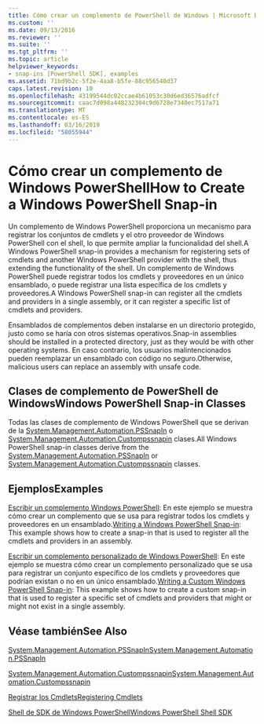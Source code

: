 ```yaml
---
title: Cómo crear un complemento de PowerShell de Windows | Microsoft Docs
ms.custom: ''
ms.date: 09/13/2016
ms.reviewer: ''
ms.suite: ''
ms.tgt_pltfrm: ''
ms.topic: article
helpviewer_keywords:
- snap-ins [PowerShell SDK], examples
ms.assetid: 71bd9b2c-5f2e-4aa8-b5fe-08c956540d37
caps.latest.revision: 10
ms.openlocfilehash: 43199544dc02ccae4b61053c30d6ed36576adfcf
ms.sourcegitcommit: caac7d098a448232304c9d6728e7340ec7517a71
ms.translationtype: MT
ms.contentlocale: es-ES
ms.lasthandoff: 03/16/2019
ms.locfileid: "58055944"
---
```

# <a name="how-to-create-a-windows-powershell-snap-in"></a><span data-ttu-id="b86d1-102">Cómo crear un complemento de Windows PowerShell</span><span class="sxs-lookup"><span data-stu-id="b86d1-102">How to Create a Windows PowerShell Snap-in</span></span>

<span data-ttu-id="b86d1-103">Un complemento de Windows PowerShell proporciona un mecanismo para registrar los conjuntos de cmdlets y el otro proveedor de Windows PowerShell con el shell, lo que permite ampliar la funcionalidad del shell.</span><span class="sxs-lookup"><span data-stu-id="b86d1-103">A Windows PowerShell snap-in provides a mechanism for registering sets of cmdlets and another Windows PowerShell provider with the shell, thus extending the functionality of the shell.</span></span> <span data-ttu-id="b86d1-104">Un complemento de Windows PowerShell puede registrar todos los cmdlets y proveedores en un único ensamblado, o puede registrar una lista específica de los cmdlets y proveedores.</span><span class="sxs-lookup"><span data-stu-id="b86d1-104">A Windows PowerShell snap-in can register all the cmdlets and providers in a single assembly, or it can register a specific list of cmdlets and providers.</span></span>

<span data-ttu-id="b86d1-105">Ensamblados de complementos deben instalarse en un directorio protegido, justo como se haría con otros sistemas operativos.</span><span class="sxs-lookup"><span data-stu-id="b86d1-105">Snap-in assemblies should be installed in a protected directory, just as they would be with other operating systems.</span></span> <span data-ttu-id="b86d1-106">En caso contrario, los usuarios malintencionados pueden reemplazar un ensamblado con código no seguro.</span><span class="sxs-lookup"><span data-stu-id="b86d1-106">Otherwise, malicious users can replace an assembly with unsafe code.</span></span>

## <a name="windows-powershell-snap-in-classes"></a><span data-ttu-id="b86d1-107">Clases de complemento de PowerShell de Windows</span><span class="sxs-lookup"><span data-stu-id="b86d1-107">Windows PowerShell Snap-in Classes</span></span>

<span data-ttu-id="b86d1-108">Todas las clases de complemento de Windows PowerShell que se derivan de la [System.Management.Automation.PSSnapIn](/dotnet/api/System.Management.Automation.PSSnapIn) o [System.Management.Automation.Custompssnapin](/dotnet/api/System.Management.Automation.CustomPSSnapIn) clases.</span><span class="sxs-lookup"><span data-stu-id="b86d1-108">All Windows PowerShell snap-in classes derive from the [System.Management.Automation.PSSnapIn](/dotnet/api/System.Management.Automation.PSSnapIn) or [System.Management.Automation.Custompssnapin](/dotnet/api/System.Management.Automation.CustomPSSnapIn) classes.</span></span>

## <a name="examples"></a><span data-ttu-id="b86d1-109">Ejemplos</span><span class="sxs-lookup"><span data-stu-id="b86d1-109">Examples</span></span>

<span data-ttu-id="b86d1-110">[Escribir un complemento Windows PowerShell](./writing-a-windows-powershell-snap-in.md): En este ejemplo se muestra cómo crear un complemento que se usa para registrar todos los cmdlets y proveedores en un ensamblado.</span><span class="sxs-lookup"><span data-stu-id="b86d1-110">[Writing a Windows PowerShell Snap-in](./writing-a-windows-powershell-snap-in.md): This example shows how to create a snap-in that is used to register all the cmdlets and providers in an assembly.</span></span>

<span data-ttu-id="b86d1-111">[Escribir un complemento personalizado de Windows PowerShell](./writing-a-custom-windows-powershell-snap-in.md): En este ejemplo se muestra cómo crear un complemento personalizado que se usa para registrar un conjunto específico de los cmdlets y proveedores que podrían existan o no en un único ensamblado.</span><span class="sxs-lookup"><span data-stu-id="b86d1-111">[Writing a Custom Windows PowerShell Snap-in](./writing-a-custom-windows-powershell-snap-in.md): This example shows how to create a custom snap-in that is used to register a specific set of cmdlets and providers that might or might not exist in a single assembly.</span></span>

## <a name="see-also"></a><span data-ttu-id="b86d1-112">Véase también</span><span class="sxs-lookup"><span data-stu-id="b86d1-112">See Also</span></span>

[<span data-ttu-id="b86d1-113">System.Management.Automation.PSSnapIn</span><span class="sxs-lookup"><span data-stu-id="b86d1-113">System.Management.Automation.PSSnapIn</span></span>](/dotnet/api/System.Management.Automation.PSSnapIn)

[<span data-ttu-id="b86d1-114">System.Management.Automation.Custompssnapin</span><span class="sxs-lookup"><span data-stu-id="b86d1-114">System.Management.Automation.Custompssnapin</span></span>](/dotnet/api/System.Management.Automation.CustomPSSnapIn)

[<span data-ttu-id="b86d1-115">Registrar los Cmdlets</span><span class="sxs-lookup"><span data-stu-id="b86d1-115">Registering Cmdlets</span></span>](./registering-cmdlets.md)

[<span data-ttu-id="b86d1-116">Shell de SDK de Windows PowerShell</span><span class="sxs-lookup"><span data-stu-id="b86d1-116">Windows PowerShell Shell SDK</span></span>](../windows-powershell-reference.md)
